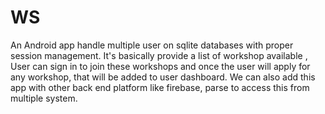 # WS
An Android app handle multiple user  on sqlite databases with proper session management. It's basically provide a list of workshop available , User can sign in to join these workshops and once the user will apply for any workshop, that will be added to user dashboard.  We can also add this app with other back end platform like firebase, parse to access this from multiple system.

